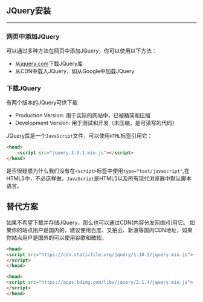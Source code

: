 ## JQuery安装
---

### 网页中添加JQuery

可以通过多种方法在网页中添加JQuery，你可以使用以下方法：
+ 从[jquery.com](jquery.com)下载JQuery库
+ 从CDN中载入JQuery，如从Google中加载JQuery

### 下载JQuery

有两个版本的JQuery可供下载
+ Production Version:  用于实际的网站中，已被精简和压缩
+ Development Version: 用于测试和开发（未压缩，是可读写的代码）

JQuery库是一个`JavaScript`文件，可以使用`HTML`标签引用它：
```html
<head>
    <script src="jquery-3.3.1.min.js"></script>
</head>
```
是否很疑惑为什么我们没有在`<script>`标签中使用`type="text/javascript"`,在HTML5中，不必这样做，`JavaScript`是HTML5以及所有现代浏览器中默认脚本语言。

## 替代方案

如果不希望下载并存储JQuery，那么也可以通过CDN(内容分发网络)引用它。
如果你的站点用户是国内的，建议使用百度、又拍云、新浪等国内CDN地址，如果你站点用户是国外的可以使用谷歌和微软。

```html
<head>
<script src="https://cdn.staticfile.org/jquery/1.10.2/jquery.min.js">
</script>
</head>
```

```html
<head>
<script src="https://apps.bdimg.com/libs/jquery/2.1.4/jquery.min.js">
</script>
</head>
```